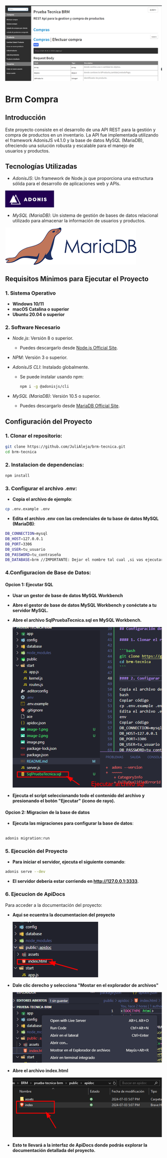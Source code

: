 ![alt text](image.png)

# Brm Compra

## Introducción

Este proyecto consiste en el desarrollo de una API REST para la gestión y compra de productos en un inventario. La API fue implementada utilizando el framework AdonisJS v4.1.0 y la base de datos MySQL (MariaDB), ofreciendo una solución robusta y escalable para el manejo de usuarios y productos.

## Tecnologías Utilizadas

- _AdonisJS_: Un framework de Node.js que proporciona una estructura sólida para el desarrollo de aplicaciones web y APIs.

![alt text](image-1.png)

- _MySQL (MariaDB)_: Un sistema de gestión de bases de datos relacional utilizado para almacenar la información de usuarios y productos.

![alt text](image-2.png)

## Requisitos Mínimos para Ejecutar el Proyecto

### 1. Sistema Operativo

- **Windows 10/11**
- **macOS Catalina o superior**
- **Ubuntu 20.04 o superior**

### 2. Software Necesario

- _Node.js_: Versión 8 o superior.

  - Puedes descargarlo desde [Node.js Official Site](https://nodejs.org/).

- _NPM_: Versión 3 o superior.

- _AdonisJS CLI_: Instalado globalmente.

  - Se puede instalar usando npm:
    ```bash
    npm i -g @adonisjs/cli
    ```

- _MySQL (MariaDB)_: Versión 10.5 o superior.
  - Puedes descargarlo desde [MariaDB Official Site](https://mariadb.org/download/).

## Configuración del Proyecto

### 1. Clonar el repositorio:

```bash
git clone https://github.com/JuliAleja/brm-tecnica.git
cd brm-tecnica
```

### 2. Instalacion de dependencias:

```bash
npm install
```

### 3. Configurar el archivo .env:

- **Copia el archivo de ejemplo**:

```bash
cp .env.example .env
```

- **Edita el archivo .env con las credenciales de tu base de datos MySQL (MariaDB)**:

```bash
DB_CONNECTION=mysql
DB_HOST=127.0.0.1
DB_PORT=3306
DB_USER=tu_usuario
DB_PASSWORD=tu_contraseña
DB_DATABASE=brm //IMPORTANTE: Dejar el nombre tal cual ,si vas ejecutar el archvo sql.
```

### 4.Configuracion de Base de Datos:

#### Opcion 1: Ejecutar SQL

- **Usar un gestor de base de datos MySQL Workbench**

* **Abre el gestor de base de datos MySQL Workbench y conéctate a tu servidor MySQL.**

* **Abre el archivo SqlPruebaTecnica.sql en MySQL Workbench.**

  ![alt text](image-3.png)

* **Ejecuta el script seleccionando todo el contenido del archivo y presionando el botón "Ejecutar" (icono de rayo).**

#### Opcion 2: Migracion de la base de datos

- **Ejecuta las migraciones para configurar la base de datos**:

```bash

adonis migration:run

```

### 5. Ejecución del Proyecto

- **Para iniciar el servidor, ejecuta el siguiente comando**:

```bash
adonis serve --dev
```

- **El servidor debería estar corriendo en http://127.0.0.1:3333**.

### 6. Ejecucion de ApiDocs

Para acceder a la documentación del proyecto:

- **Aqui se ecuentra la documentacion del proyecto**

  ![alt text](image-4.png)

* **Dale clic derecho y selecciona "Mostar en el explorador de archivos"**

  ![alt text](image-5.png)

* **Abre el archivo index.html**

  ![alt text](image-6.png)

* **Esto te llevará a la interfaz de ApiDocs donde podrás explorar la documentación detallada del proyecto.**
